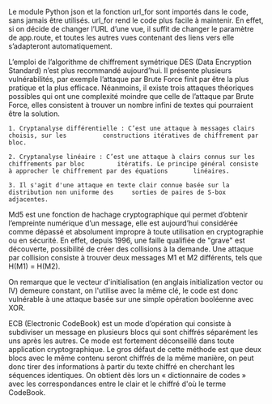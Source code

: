 Le module Python json et la fonction url_for sont importés dans le code, sans jamais être utilisés. url_for rend le code plus facile à maintenir. En effet, si on décide de changer l’URL d’une vue, il suffit de changer le paramètre de app.route, et toutes les autres vues contenant des liens vers elle s’adapteront automatiquement.

L’emploi de l’algorithme de chiffrement symétrique DES (Data Encryption Standard) n’est plus recommandé aujourd’hui. Il présente plusieurs vulnérabilités, par exemple l’attaque par Brute Force finit par être la plus pratique et la plus efficace. Néanmoins, il existe trois attaques théoriques possibles qui ont une complexité moindre que celle de l’attaque par Brute Force, elles consistent à trouver un nombre infini de textes qui pourraient être la solution. 

	1. Cryptanalyse différentielle : C’est une attaque à messages clairs choisis, sur les 			constructions itératives de chiffrement par bloc. 

	2. Cryptanalyse linéaire : C’est une attaque à clairs connus sur les chiffrements par bloc 		itératifs. Le principe général consiste à approcher le chiffrement par des équations 		linéaires. 

	3. Il s'agit d'une attaque en texte clair connue basée sur la distribution non uniforme des 	sorties de paires de S-box adjacentes. 

Md5 est une fonction de hachage cryptographique qui permet d’obtenir l’empreinte numérique d’un message, elle est aujourd’hui considérée comme dépassé et absolument impropre à toute utilisation en cryptographie ou en sécurité. En effet, depuis 1996, une faille qualifiée de "grave" est découverte, possibilité de créer des collisions à la demande. Une attaque par collision consiste à trouver deux messages M1 et M2 différents, tels que H(M1) = H(M2). 

On remarque que le vecteur d'initialisation (en anglais initialization vector ou IV) demeure constant, on l'utilise avec la même clé, le code est donc vulnérable à une attaque basée sur une simple opération booléenne avec XOR. 

ECB (Electronic CodeBook) est un mode d’opération qui consiste à subdiviser un message en plusieurs blocs qui sont chiffrés séparément les uns après les autres. Ce mode est fortement déconseillé dans toute application cryptographique. Le gros défaut de cette méthode est que deux blocs avec le même contenu seront chiffrés de la même manière, on peut donc tirer des informations à partir du texte chiffré en cherchant les séquences identiques. On obtient dès lors un « dictionnaire de codes » avec les correspondances entre le clair et le chiffré d'où le terme CodeBook.
